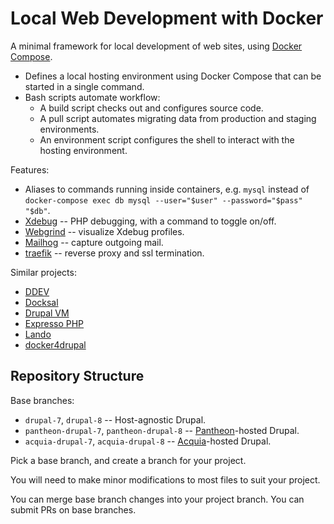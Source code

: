 # Local Web Development with Docker

A minimal framework for local development of web sites, using [Docker Compose](https://docs.docker.com/compose/).

- Defines a local hosting environment using Docker Compose that can be started in a single command.
- Bash scripts automate workflow:
  - A build script checks out and configures source code.
  - A pull script automates migrating data from production and staging environments.
  - An environment script configures the shell to interact with the hosting environment.

Features:

- Aliases to commands running inside containers, e.g. `mysql` instead of `docker-compose exec db mysql --user="$user" --password="$pass" "$db"`.
- [Xdebug](http://www.xdebug.org/) -- PHP debugging, with a command to toggle on/off.
- [Webgrind](https://github.com/jokkedk/webgrind) -- visualize Xdebug profiles.
- [Mailhog](https://github.com/mailhog/MailHog) -- capture outgoing mail.
- [traefik](https://traefik.io) -- reverse proxy and ssl termination.

Similar projects:

- [DDEV](https://www.drud.com)
- [Docksal](https://docksal.io)
- [Drupal VM](https://www.drupalvm.com)
- [Expresso PHP](https://github.com/expresso-php/expresso-php)
- [Lando](https://github.com/lando/lando)
- [docker4drupal](https://github.com/Wodby/docker4drupal)

## Repository Structure

Base branches:

- `drupal-7`, `drupal-8` -- Host-agnostic Drupal.
- `pantheon-drupal-7`, `pantheon-drupal-8` -- [Pantheon](https://pantheon.io)-hosted Drupal.
- `acquia-drupal-7`, `acquia-drupal-8` -- [Acquia](https://www.acquia.com/)-hosted Drupal.

Pick a base branch, and create a branch for your project.

You will need to make minor modifications to most files to suit your project.

You can merge base branch changes into your project branch. You can submit PRs on base branches.
